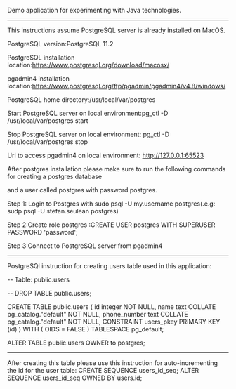 Demo application for experimenting with Java technologies.

**********************************************************************************************
This instructions assume PostgreSQL server is already installed on MacOS.

PostgreSQL version:PostgreSQL 11.2

PostgreSQL installation location:https://www.postgresql.org/download/macosx/

pgadmin4 installation location:https://www.postgresql.org/ftp/pgadmin/pgadmin4/v4.8/windows/

PostgreSQL home directory:/usr/local/var/postgres

Start PostgreSQL server on local environment:pg_ctl -D /usr/local/var/postgres start

Stop PostgreSQL  server on local environment: pg_ctl -D /usr/local/var/postgres stop

Url to access pgadmin4 on local environment: http://127.0.0.1:65523

After postgres installation please make sure to run the following commands for creating a postgres database

and a user called postgres with password postgres.

Step 1: Login to Postgres with sudo psql -U my.username postgres(.e.g: sudp psql -U stefan.seulean postgres)

Step 2:Create role postgres :CREATE USER postgres WITH SUPERUSER PASSWORD 'password';

Step 3:Connect to PostgreSQL server from pgadmin4

**********************************************************************************************

PostgreSQl instruction for creating users table used in this application:

-- Table: public.users

-- DROP TABLE public.users;

CREATE TABLE public.users
(
    id integer NOT NULL,
    name text COLLATE pg_catalog."default" NOT NULL,
    phone_number text COLLATE pg_catalog."default" NOT NULL,
    CONSTRAINT users_pkey PRIMARY KEY (id)
)
WITH (
    OIDS = FALSE
)
TABLESPACE pg_default;

ALTER TABLE public.users
    OWNER to postgres;
**********************************************************************************************
    
After creating this table please use this instruction for auto-incrementing the id 
for the user table:
    CREATE SEQUENCE users_id_seq;
    ALTER SEQUENCE users_id_seq OWNED BY users.id;